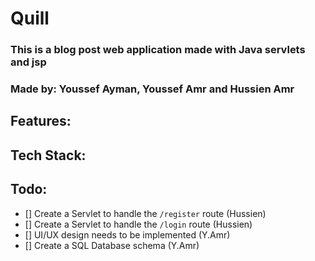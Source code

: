 # Quill
### This is a blog post web application made with Java servlets and jsp
### Made by: Youssef Ayman, Youssef Amr and Hussien Amr

## Features:


## Tech Stack:


## Todo:

- [] Create a Servlet to handle the `/register` route (Hussien)
- [] Create a Servlet to handle the `/login` route (Hussien)
- [] UI/UX design needs to be implemented (Y.Amr)
- [] Create a SQL Database schema (Y.Amr)
